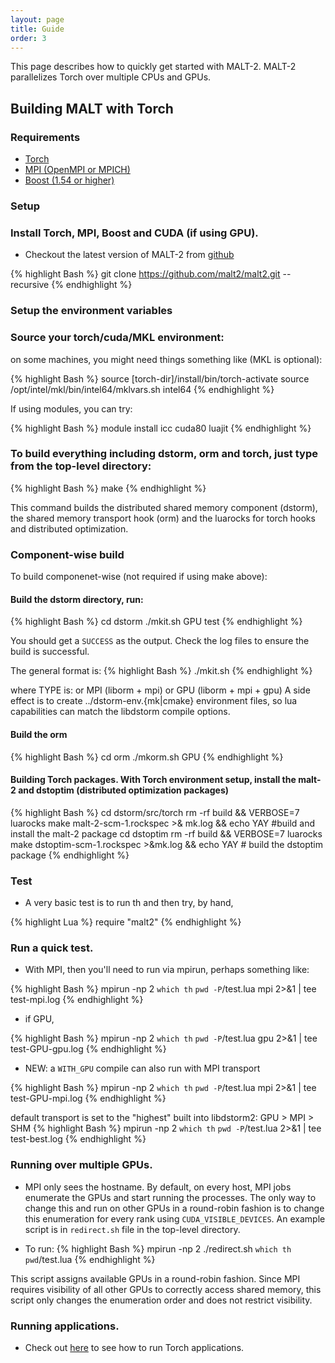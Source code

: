 ```yaml
---
layout: page
title: Guide
order: 3 
---
```

<p class="message">
This page describes how to quickly get started with MALT-2. MALT-2
 parallelizes Torch over multiple CPUs and GPUs.
</p>


## Building MALT with Torch

### Requirements

* [Torch](http://torch.ch)
* [MPI (OpenMPI or MPICH)](https://www.open-mpi.org/)
* [Boost (1.54 or higher)](http://www.boost.org/) 


### Setup

### Install Torch, MPI, Boost and CUDA (if using GPU).

* Checkout the latest version of MALT-2 from [github](https://github.com/malt-2)

{% highlight Bash %}
git clone https://github.com/malt2/malt2.git --recursive
{% endhighlight %}

### Setup the environment variables

### Source your torch/cuda/MKL environment:
on some machines, you might need things something like (MKL is optional):

{% highlight Bash %}
source [torch-dir]/install/bin/torch-activate
source /opt/intel/mkl/bin/intel64/mklvars.sh intel64
{% endhighlight %}

If using modules, you can try:

{% highlight Bash %}
module install icc cuda80 luajit
{% endhighlight %}

### To build everything including dstorm, orm and torch, just type from the top-level directory:

{% highlight Bash %}
make
{% endhighlight %}

This command builds the distributed shared memory component (dstorm), the shared memory transport hook (orm)
and the luarocks for torch hooks and distributed optimization.

### Component-wise build

To build componenet-wise (not required if using make above):

#### Build the dstorm directory, run:

{% highlight Bash %}
cd dstorm
./mkit.sh GPU test
{% endhighlight %}

You should get a `SUCCESS` as the output. Check the log files to ensure the build is successful.

The general format is:
{% highlight Bash %}
./mkit.sh <type> 
{% endhighlight %}

where TYPE is: 
          or MPI (liborm  + mpi)
          or GPU (liborm + mpi + gpu)
A side effect is to create ../dstorm-env.{mk|cmake} environment files, so lua capabilities
can match the libdstorm compile options.

#### Build the orm


{% highlight Bash %}
cd orm
./mkorm.sh GPU
{% endhighlight %}

#### Building Torch packages. With Torch environment setup, install the malt-2 and dstoptim (distributed optimization packages)

{% highlight Bash %}
cd dstorm/src/torch
rm -rf build && VERBOSE=7 luarocks make malt-2-scm-1.rockspec >& mk.log && echo YAY #build and install the malt-2 package
cd dstoptim
rm -rf build && VERBOSE=7 luarocks make dstoptim-scm-1.rockspec >&mk.log && echo YAY # build the dstoptim package
{% endhighlight %}


### Test

* A very basic test is to run th and then try, by hand,

{% highlight Lua %}
require "malt2"
{% endhighlight %}

### Run a quick test.


* With MPI, then you'll need to run via mpirun, perhaps something like:

{% highlight Bash %}
mpirun -np 2 `which th` `pwd -P`/test.lua mpi 2>&1 | tee test-mpi.log
{% endhighlight %}

* if GPU,

{% highlight Bash %}
mpirun -np 2 `which th` `pwd -P`/test.lua gpu 2>&1 | tee test-GPU-gpu.log
{% endhighlight %}

* NEW: a `WITH_GPU` compile can also run with MPI transport

{% highlight Bash %}
mpirun -np 2 `which th` `pwd -P`/test.lua mpi 2>&1 | tee test-GPU-mpi.log
{% endhighlight %}

default transport is set to the "highest" built into libdstorm2: GPU > MPI  > SHM
{% highlight Bash %}
mpirun -np 2 `which th` `pwd -P`/test.lua 2>&1 | tee test-best.log
{% endhighlight %}

### Running over multiple GPUs.
* MPI only sees the hostname. By default, on every host, MPI jobs enumerate the
GPUs and start running the processes. The only way to change this and run on
other GPUs in a round-robin fashion is to change this enumeration for every
rank using `CUDA_VISIBLE_DEVICES`. An example script is in `redirect.sh` file
in the top-level directory.

* To run:
{% highlight Bash %}
mpirun -np 2 ./redirect.sh `which th` `pwd`/test.lua
{% endhighlight %}

This script assigns available GPUs in a round-robin fashion. Since MPI requires
visibility of all other GPUs to correctly access shared memory, this script only
changes the enumeration order and does not restrict visibility.

### Running applications.
* Check out [here](../lua-apps) to see how to run Torch applications. 

